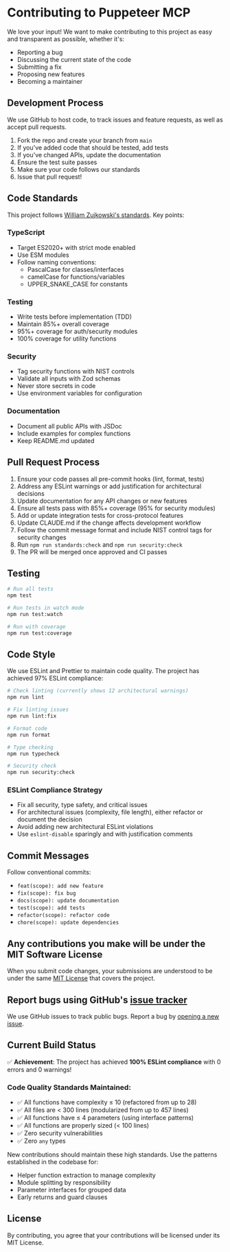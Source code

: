 # Contributing to Puppeteer MCP

We love your input! We want to make contributing to this project as easy and transparent as
possible, whether it's:

- Reporting a bug
- Discussing the current state of the code
- Submitting a fix
- Proposing new features
- Becoming a maintainer

## Development Process

We use GitHub to host code, to track issues and feature requests, as well as accept pull requests.

1. Fork the repo and create your branch from `main`
2. If you've added code that should be tested, add tests
3. If you've changed APIs, update the documentation
4. Ensure the test suite passes
5. Make sure your code follows our standards
6. Issue that pull request!

## Code Standards

This project follows [William Zujkowski's standards](https://github.com/williamzujkowski/standards).
Key points:

### TypeScript

- Target ES2020+ with strict mode enabled
- Use ESM modules
- Follow naming conventions:
  - PascalCase for classes/interfaces
  - camelCase for functions/variables
  - UPPER_SNAKE_CASE for constants

### Testing

- Write tests before implementation (TDD)
- Maintain 85%+ overall coverage
- 95%+ coverage for auth/security modules
- 100% coverage for utility functions

### Security

- Tag security functions with NIST controls
- Validate all inputs with Zod schemas
- Never store secrets in code
- Use environment variables for configuration

### Documentation

- Document all public APIs with JSDoc
- Include examples for complex functions
- Keep README.md updated

## Pull Request Process

1. Ensure your code passes all pre-commit hooks (lint, format, tests)
2. Address any ESLint warnings or add justification for architectural decisions
3. Update documentation for any API changes or new features
4. Ensure all tests pass with 85%+ coverage (95% for security modules)
5. Add or update integration tests for cross-protocol features
6. Update CLAUDE.md if the change affects development workflow
7. Follow the commit message format and include NIST control tags for security changes
8. Run `npm run standards:check` and `npm run security:check`
9. The PR will be merged once approved and CI passes

## Testing

```bash
# Run all tests
npm test

# Run tests in watch mode
npm run test:watch

# Run with coverage
npm run test:coverage
```

## Code Style

We use ESLint and Prettier to maintain code quality. The project has achieved 97% ESLint compliance:

```bash
# Check linting (currently shows 12 architectural warnings)
npm run lint

# Fix linting issues
npm run lint:fix

# Format code
npm run format

# Type checking
npm run typecheck

# Security check
npm run security:check
```

### ESLint Compliance Strategy

- Fix all security, type safety, and critical issues
- For architectural issues (complexity, file length), either refactor or document the decision
- Avoid adding new architectural ESLint violations
- Use `eslint-disable` sparingly and with justification comments

## Commit Messages

Follow conventional commits:

- `feat(scope): add new feature`
- `fix(scope): fix bug`
- `docs(scope): update documentation`
- `test(scope): add tests`
- `refactor(scope): refactor code`
- `chore(scope): update dependencies`

## Any contributions you make will be under the MIT Software License

When you submit code changes, your submissions are understood to be under the same
[MIT License](LICENSE) that covers the project.

## Report bugs using GitHub's [issue tracker](https://github.com/williamzujkowski/puppeteer-mcp/issues)

We use GitHub issues to track public bugs. Report a bug by
[opening a new issue](https://github.com/williamzujkowski/puppeteer-mcp/issues/new).

## Current Build Status

✅ **Achievement**: The project has achieved **100% ESLint compliance** with 0 errors and 0
warnings!

### Code Quality Standards Maintained:

- ✅ All functions have complexity ≤ 10 (refactored from up to 28)
- ✅ All files are < 300 lines (modularized from up to 457 lines)
- ✅ All functions have ≤ 4 parameters (using interface patterns)
- ✅ All functions are properly sized (< 100 lines)
- ✅ Zero security vulnerabilities
- ✅ Zero `any` types

New contributions should maintain these high standards. Use the patterns established in the codebase
for:

- Helper function extraction to manage complexity
- Module splitting by responsibility
- Parameter interfaces for grouped data
- Early returns and guard clauses

## License

By contributing, you agree that your contributions will be licensed under its MIT License.

